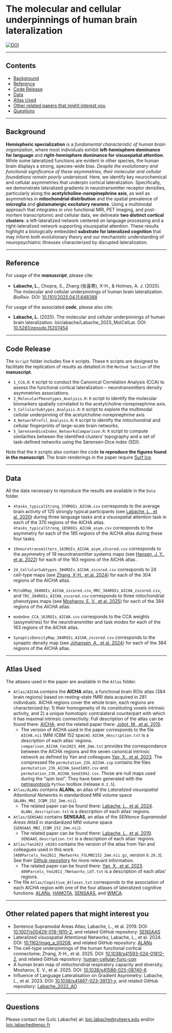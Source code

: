 The molecular and cellular underpinnings of human brain lateralization
================

[![DOI](https://zenodo.org/badge/965483781.svg)](https://doi.org/10.5281/zenodo.15207453)

------------------------------------------------------------------------

## Contents

- [Background](#background)
- [Reference](#reference)
- [Code Release](#code-release)
- [Data](#data)
- [Atlas Used](#atlas-used)
- [Other related papers that might interest
  you](#other-related-papers-that-might-interest-you)
- [Questions](#questions)

------------------------------------------------------------------------

## Background

**Hemispheric specialization** is a *fundamental characteristic of human
brain organization*, where most individuals exhibit **left-hemisphere
dominance for language** and **right-hemisphere dominance for
visuospatial attention**. While some lateralized functions are evident
in other species, the human brain displays a strong, species-wide bias.
*Despite the evolutionary and functional significance of these
asymmetries, their molecular and cellular foundations remain poorly
understood*. Here, we identify key neurochemical and cellular
asymmetries that underpin cortical lateralization. Specifically, we
demonstrate lateralized gradients in neurotransmitter receptor
densities, particularly along the **acetylcholine-norepinephrine axis**,
as well as asymmetries in **mitochondrial distribution** and the spatial
prevalence of **microglia** and **glutamatergic excitatory neurons**.
Using a multimodal approach that integrates *in vivo* functional MRI,
PET imaging, and post-mortem transcriptomic and cellular data, we
delineate **two distinct cortical clusters**: a left-lateralized network
centered on language processing and a right-lateralized network
supporting visuospatial attention. These results highlight a
biologically embedded **substrate for lateralized cognition** that may
inform both evolutionary theory and our mechanistic understanding of
neuropsychiatric illnesses characterized by disrupted lateralization.

------------------------------------------------------------------------

## Reference

For usage of the ***manuscript***, please cite:

- **Labache, L.**, Chopra, S., Zhang (张喜寒), X-H., & Holmes, A. J.
  (2025). The molecular and cellular underpinnings of human brain
  lateralization. *BioRxiv*. DOI:
  [10.1101/2025.04.11.648388](https://doi.org/10.1101/2025.04.11.648388)

For usage of the associated ***code***, please also cite:

- **Labache, L.** (2025). The molecular and cellular underpinnings of
  human brain lateralization. loiclabache/Labache_2025_MolCelLat. DOI:
  [10.5281/zenodo.15207454](https://zenodo.org/doi/10.5281/zenodo.15207454)

------------------------------------------------------------------------

## Code Release

The `Script` folder includes five `R` scripts. These `R` scripts are
designed to facilitate the replication of results as detailed in the
`Method Section` of the **manuscript**.

- `1_CCA.R`: `R` script to conduct the Canonical Correlation Analysis
  (CCA) to assess the functional cortical lateralization –
  neurotransmitters density asymmetries associations.
- `2_MolecularPhenotypes_Analysis.R`: `R` script to identify the
  molecular biomarkers spatially correlated to the
  acetylcholine-norepinephrine axis.
- `3_CellularSubtypes_Analysis.R`: `R` script to explore the multimodal
  cellular underpinning of the acetylcholine-norepinephrine axis.
- `4_NetworkProfil_Analysis.R`: `R` script to identify the mitochondrial
  and cellular fingerprints of large-scale brain networks.
- `5_SørensenDiceIndex_NetworksComparison.R`: `R` script to compute
  similarities between the identified clusters’ topography and a set of
  task-defined networks using the Sørensen-Dice index (SDI).

Note that the `R` scripts also contain the code **to reproduce the
figures found in the manuscript**. The brain renderings in the paper
require [Surf Ice](https://www.nitrc.org/projects/surfice/).

------------------------------------------------------------------------

## Data

All the data necessary to reproduce the results are available in the
`Data` folder.

- `4tasks_typicalStrong_370ROIs_AICHA.csv` corresponds to the average
  brain activity of 125 strongly typical participants (see [Labache, L.,
  et al. 2020](https://doi.org/10.7554/eLife.58722)) during three
  language tasks and a visuospatial attention task in each of the 370
  regions of the AICHA atlas.
  `4tasks_typicalStrong_185ROIs_AICHA_asym.csv` corresponds to the
  asymmetry for each of the 185 regions of the AICHA atlas during these
  four tasks.

- `19neurotransmitters_163ROIs_AICHA_asym_zScored.csv` corresponds to
  the asymmetry of 19 neurotransmitter systems maps (see [Hansen, J. Y.,
  et al. 2022](https://doi.org/10.1038/s41593-022-01186-3)) for each of
  the 163 regions of the AICHA atlas .

- `24_CellularSubtypes_304ROIs_AICHA_zscored.csv` corresponds to 24
  cell-type maps (see [Zhang, X-H., et
  al. 2024](https://doi.org/10.1038/s41593-024-01812-2)) for each of the
  304 regions of the AICHA atlas.

- `MitoDMap_384ROIs_AICHA_zscored.csv`, `MRC_384ROIs_AICHA_zscored.csv`,
  and `TRC_384ROIs_AICHA_zscored.csv` corresponds to three mitochondrial
  phenotypes maps (see [Mosharov, E. V., et
  al. 2025](https://doi.org/10.1038/s41586-025-08740-6)) for each of the
  384 regions of the AICHA atlas.

- `modeOne_CCA_163ROIs_AICHA.csv` corresponds to the CCA weights
  (assymetries) for the neurotransmitter and task modes for each of the
  163 regions of the AICHA atlas.

- `SynapticDensityMap_384ROIs_AICHA_zscored.csv` corresponds to the
  synaptic density map (see [Johansen, A., et
  al. 2024](https://doi.org/10.1523/JNEUROSCI.1750-23.2024)) for each of
  the 384 regions of the AICHA atlas.

------------------------------------------------------------------------

## Atlas Used

The atlases used in the paper are available in the `Atlas` folder.

- `Atlas/AICHA` contains the **AICHA** atlas, a functional brain ROIs
  atlas (384 brain regions) based on resting-state fMRI data acquired in
  281 individuals. AICHA regions cover the whole brain, each regions are
  characterized by: 1) their homogeneity of its constituting voxels
  intrinsic activity, and 2) a unique homotopic contralateral
  counterpart with which it has maximal intrinsic connectivity. Full
  description of the atlas can be found there:
  [AICHA](https://www.gin.cnrs.fr/en/tools/aicha/), and the related
  paper there: [Joliot, M., et
  al. 2015](https://doi.org/10.1016/j.jneumeth.2015.07.013).
  - The version of AICHA used in the paper corresponds to the file
    `AICHA.nii` (MNI ICBM 152 space). `AICHA_description.txt` is a
    description of each atlas’ regions.
    `comparison_AICHA_Yan2023_400_2mm.txt` provides the correspondance
    between the AICHA regions and the seven canonical intrinsic network
    as defined by Yan and colleagues [Yan, X., et
    al. 2023](https://doi.org/10.1016/j.neuroimage.2023.120010). The
    compressed file `permutation_23k_AICHA.zip` contains the files
    `permutation_23k_AICHA_Seed1893.csv` and
    `permutation_23k_AICHA_Seed1942.csv`. Those are null maps used
    during the “*spin test*”. They have been generated with the
    [netneurotools](https://github.com/netneurolab/netneurotools)
    `Python` toolbox (release `0.2.5`).
- `Atlas/ALANs` contains **ALANs**, an atlas of the *Lateralized
  visuospatial Attentional Networks* in standardized MNI volume space
  (`ALANs_MNI_ICBM_152_2mm.nii`).
  - The related paper can be found there: [Labache, L., et
    al. 2024](https://doi.org/10.1162/imag_a_00208).
    `ALANs_description.txt` is a description of each atlas’ regions.
- `Atlas/SENSAAS` contains **SENSAAS**, an atlas of the *SENtence
  Supramodal Areas AtlaS* in standardized MNI volume space
  (`SENSAAS_MNI_ICBM_152_2mm.nii`).
  - The related paper can be found there: [Labache, L., et
    al. 2019](https://doi.org/10.1007/s00429-018-1810-2).
    `SENSAAS_description.txt` is a description of each atlas’ regions.
- `Atlas/Yan2023_v0283` contains the version of the atlas from Yan and
  colleagues used in this work
  (`400Parcels_Yeo2011_7Networks_FSLMNI152_2mm.nii.gz`, version
  `0.28.3`). See their [Github
  repository](https://github.com/ThomasYeoLab/CBIG/tree/834990110778fe649cb1b9dca3396d6b08b1d4d9/stable_projects/brain_parcellation/Yan2023_homotopic)
  for more relevant information.
  - The related paper can be found there: [Yan, X., et
    al. 2023](https://doi.org/10.1016/j.neuroimage.2023.120010).
    `400Parcels_Yeo2011_7Networks_LUT.txt` is a description of each
    atlas’ regions.
- The file `Atlas/Cognitive_Atlases.txt` corresponds to the association
  of each AICHA region with one of the four atlases of lateralized
  cognitive functions:
  [ALANs](https://github.com/loiclabache/ALANs_brainAtlas),
  [HAMOTA](https://github.com/loiclabache/HAMOTA_brainAtlas),
  [SENSAAS](https://github.com/loiclabache/SENSAAS_brainAtlas), and
  [WMCA](https://github.com/loiclabache/WMCA_brainAtlas).

------------------------------------------------------------------------

## Other related papers that might interest you

- Sentence Supramodal Areas Atlas; Labache, L., et al. 2019. DOI:
  [10.1007/s00429-018-1810-2](https://doi.org/10.1007/s00429-018-1810-2),
  and related GitHub repository:
  [SENSAAS](https://github.com/loiclabache/SENSAAS_brainAtlas)
- Lateralized visuospatial Attentional Networks; Labache, L., et
  al. 2024. DOI:
  [10.1162/imag_a_00208](https://doi.org/10.1162/imag_a_00208), and
  related GitHub repository:
  [ALANs](https://github.com/loiclabache/ALANs_brainAtlas)
- The cell-type underpinnings of the human functional cortical
  connectome; Zhang, X-H., et al. 2025. DOI:
  [10.1038/s41593-024-01812-2](https://doi.org/10.1038/s41593-024-01812-2),
  and related GitHub repository:
  [human-cellular-func-con](https://github.com/XihanZhang/human-cellular-func-con)
- A human brain map of mitochondrial respiratory capacity and diversity;
  Mosharov, E. V., et al. 2025. DOI:
  [10.1038/s41586-025-08740-6](https://doi.org/10.1038/s41586-025-08740-6)
- Influence of Language Lateralisation on Gradient Asymmetry: Labache,
  L., et al. 2023. DOI:
  [10.1038/s41467-023-39131-y](https://doi.org/10.1038/s41467-023-39131-y),
  and related GitHub repository:
  [Labache_2022_AO](https://github.com/loiclabache/Labache_2022_AO)

------------------------------------------------------------------------

## Questions

Please contact me (Loïc Labache) at: <loic.labache@rutgers.edu> and/or
<loic.labache@ensc.fr>
